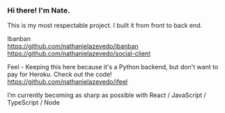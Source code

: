 ### Hi there! I'm Nate.


This is my most respectable project. I built it from front to back end. 


Ibanban <br>
https://github.com/nathanielazevedo/ibanban<br>
https://github.com/nathanielazevedo/social-client <br>

Feel - Keeping this here because it's a Python backend, but don't want to pay for Heroku. Check out the code! <br>
https://github.com/nathanielazevedo/ifeel


I’m currently becoming as sharp as possible with React / JavaScript / TypeScript / Node <br>

<!--
**nathanielazevedo/nathanielazevedo** is a ✨ _special_ ✨ repository because its `README.md` (this file) appears on your GitHub profile.

Here are some ideas to get you started:

- 🔭 I’m currently working on ...
- 🌱 I’m currently learning ...
- 👯 I’m looking to collaborate on ...
- 🤔 I’m looking for help with ...
- 💬 Ask me about ...
- 📫 How to reach me: ...
- 😄 Pronouns: ...
- ⚡ Fun fact: ...
-->
